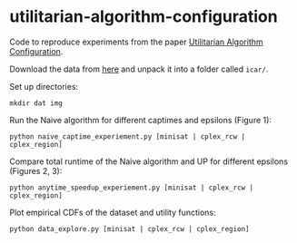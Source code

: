 # utilitarian-algorithm-configuration

Code to reproduce experiments from the paper [Utilitarian Algorithm Configuration](https://www.cs.ubc.ca/~drgraham/datasets.html).

Download the data from [here](https://www.cs.ubc.ca/~drgraham/datasets.html) and unpack it into a folder called `icar/`.

Set up directories: 
```
mkdir dat img
```

Run the Naive algorithm for different captimes and epsilons (Figure 1):
```
python naive_captime_experiement.py [minisat | cplex_rcw | cplex_region]
```


Compare total runtime of the Naive algorithm and UP for different epsilons (Figures 2, 3):
```
python anytime_speedup_experiement.py [minisat | cplex_rcw | cplex_region]
```


Plot empirical CDFs of the dataset and utility functions:
```
python data_explore.py [minisat | cplex_rcw | cplex_region]
```

